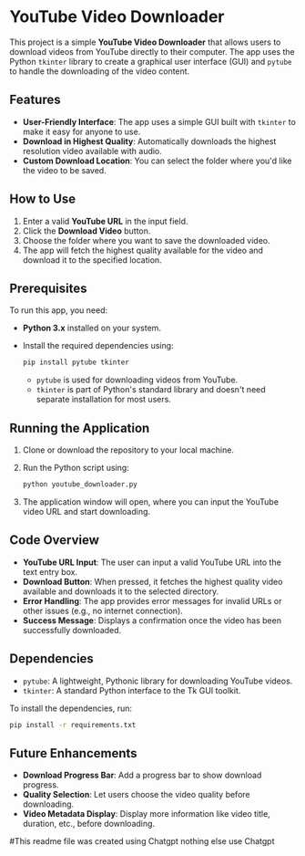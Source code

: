 # YouTube Video Downloader

This project is a simple **YouTube Video Downloader** that allows users to download videos from YouTube directly to their computer. The app uses the Python `tkinter` library to create a graphical user interface (GUI) and `pytube` to handle the downloading of the video content.

## Features

- **User-Friendly Interface**: The app uses a simple GUI built with `tkinter` to make it easy for anyone to use.
- **Download in Highest Quality**: Automatically downloads the highest resolution video available with audio.
- **Custom Download Location**: You can select the folder where you'd like the video to be saved.

## How to Use

1. Enter a valid **YouTube URL** in the input field.
2. Click the **Download Video** button.
3. Choose the folder where you want to save the downloaded video.
4. The app will fetch the highest quality available for the video and download it to the specified location.

## Prerequisites

To run this app, you need:

- **Python 3.x** installed on your system.
- Install the required dependencies using:

  ```bash
  pip install pytube tkinter
  ```

  - `pytube` is used for downloading videos from YouTube.
  - `tkinter` is part of Python's standard library and doesn't need separate installation for most users.

## Running the Application

1. Clone or download the repository to your local machine.
2. Run the Python script using:

   ```bash
   python youtube_downloader.py
   ```

3. The application window will open, where you can input the YouTube video URL and start downloading.

## Code Overview

- **YouTube URL Input**: The user can input a valid YouTube URL into the text entry box.
- **Download Button**: When pressed, it fetches the highest quality video available and downloads it to the selected directory.
- **Error Handling**: The app provides error messages for invalid URLs or other issues (e.g., no internet connection).
- **Success Message**: Displays a confirmation once the video has been successfully downloaded.


## Dependencies

- `pytube`: A lightweight, Pythonic library for downloading YouTube videos.
- `tkinter`: A standard Python interface to the Tk GUI toolkit.

To install the dependencies, run:

```bash
pip install -r requirements.txt
```

## Future Enhancements

- **Download Progress Bar**: Add a progress bar to show download progress.
- **Quality Selection**: Let users choose the video quality before downloading.
- **Video Metadata Display**: Display more information like video title, duration, etc., before downloading.

#This readme file was created using Chatgpt nothing else use Chatgpt
